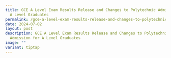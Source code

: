 ```yaml
---
title: GCE A Level Exam Results Release and Changes to Polytechnic Admission for
  A Level Graduates
permalink: /gce-a-level-exam-results-release-and-changes-to-polytechnic-admission-for-a-level-graduates/
date: 2024-07-02
layout: post
description: GCE A Level Exam Results Release and Changes to Polytechnic
  Admission for A Level Graduates
image: ""
variant: tiptap
---
```

